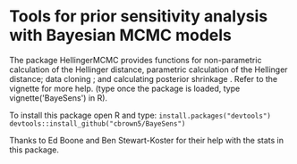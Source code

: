 # Tools for prior sensitivity analysis with Bayesian MCMC models

The package HellingerMCMC provides functions for non-parametric calculation of the Hellinger distance, parametric calculation of the Hellinger distance; data cloning ; and calculating posterior shrinkage . Refer to the vignette for more help. (type once the package is loaded, type vignette('BayeSens') in R).  

To install this package open R and type:
`install.packages("devtools")`  
`devtools::install_github("cbrown5/BayeSens")`  

Thanks to Ed Boone and Ben Stewart-Koster for their help with the stats in this package.  
